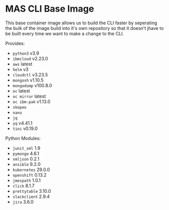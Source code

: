 # MAS CLI Base Image
This base container image allows us to build the CLI faster by seperating the bulk of the image build into it's own repository so that it doesn't jhave to be built every time we want to make a change to the CLI.

Provides:

- `python3` v3.9
- `ibmcloud` v2.23.0
- `aws` latest
- `helm` v3
- `cloudctl` v3.23.5
- `mongosh` v1.10.5
- `mongodump` v100.8.0
- `oc` latest
- `oc mirror` latest
- `oc ibm-pak` v1.13.0
- `skopeo`
- `nano`
- `jq`
- `yq` v4.41.1
- `tini` v0.19.0

Python Modules:
- `junit_xml` 1.9
- `pymongo` 4.6.1
- `xmljson` 0.2.1
- `ansible` 9.2.0
- `kubernetes` 29.0.0
- `openshift` 0.13.2
- `jmespath` 1.0.1
- `click` 8.1.7
- `prettytable` 3.10.0
- `slackclient` 2.9.4
- `jira` 3.6.0
